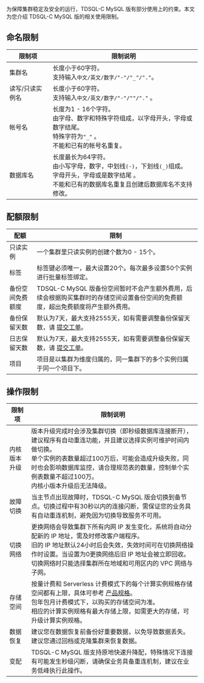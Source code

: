为保障集群稳定及安全的运行，TDSQL-C MySQL 版有部分使用上的约束。本文为您介绍 TDSQL-C MySQL 版的相关使用限制。

## 命名限制

| 限制项 | 限制说明 | 
|---------|---------|
| 集群名 | 长度小于60字符。<br>支持输入`中文/英文/数字/"-"/"_"/"."`。 |
| 读写/只读实例名 | 长度小于60字符。<br>支持输入`中文/英文/数字/"-"/""/"."` 。|
| 帐号名 | 长度为1 - 16个字符。<br>由字母、数字和特殊字符组成，以字母开头，字母或数字结尾。<br>特殊字符为`"_"` 。<br>不能和已有的帐号名重复。|
| 数据库名 | 长度最长为64字符。<br>由小写字母，数字，中划线`(-)`，下划线`(_)`组成。<br>字母开头，字母或是数字结尾 。<br>不能和已有的数据库名重复且创建后数据库名不支持修改。|

## 配额限制
| 配额 | 限制 | 
|---------|---------|
| 只读实例 | 一个集群里只读实例的创建个数为0 - 15个。 |
| 标签 | 标签键必须唯一，最大设置20个。每次最多设置50个实例进行批量标签绑定。|
| 备份空间免费额度 | TDSQL-C MySQL 版备份空间暂时不会产生额外费用，后续会根据购买集群时的存储空间设置备份空间的免费额度，超出免费额度将产生额外费用。|
| 备份保留天数 | 默认为7天，最大支持2555天，如有需要调整备份保留天数，请 [提交工单](https://console.cloud.tencent.com/workorder/category)。|
| 日志保留天数 | 默认为7天，最大支持2555天，如有需要调整备份保留天数，请 [提交工单](https://console.cloud.tencent.com/workorder/category)。|
|项目|项目是以集群为维度归属的，同一集群下的多个实例归属于同一个项目下。|


## 操作限制
| 限制项 | 限制说明 | 
|---------|---------|
| 内核版本升级 | 版本升级完成时会涉及集群切换（即秒级数据库连接断开），建议程序有自动重连功能，并且建议选择实例可维护时间内做切换。<br>单个实例的表数量超过100万后，可能会造成升级失败，同时也会影响数据库监控，请合理规范表的数量，控制单个实例表数量不超过100万。<br>内核小版本升级后无法降级。 |
| 故障切换 | 当主节点出现故障时，TDSQL-C MySQL 版会切换到备节点。切换过程中有30秒以内的连接闪断，需保证您的业务具有自动重连机制，避免因为切换导致服务不可用。|
| 切换网络 | 更换网络会导致集群下所有内网 IP 发生变化，系统将自动分配新的 IP 地址，需及时修改客户端程序。<br>旧的 IP 地址默认24小时后会失效，失效时间可在切换网络操作时设置。当设置为0更换网络后旧 IP 地址会被立即回收。<br>切换网络时只能选择集群所在地域和可用区内的 VPC 网络与子网。|
| 存储空间 | 按量计费和 Serverless 计费模式下的每个计算实例规格存储空间都有上限，具体可参考 [产品规格](https://cloud.tencent.com/document/product/1003/71887)。<br>包年包月计费模式下，以购买的存储空间为准。<br>相应的计算实例规格有最大存储上限，如需更大的存储，可升级计算实例规格。 |
| 数据恢复 |建议您在数据恢复前备份好重要数据，以免导致数据丢失。建议您通过回档或克隆集群来恢复数据。 |
| 变配 |TDSQL-C MySQL 版支持原地快速升降配，特殊情况下连接有可能发生秒级闪断，请确保业务具备重连机制，建议在业务低峰执行此操作。 |
